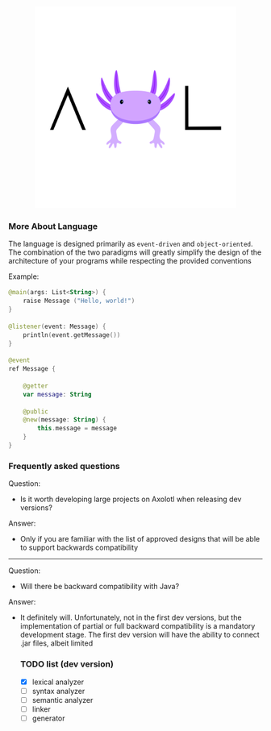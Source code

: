 <div align="center">
  <img src="icon.png" width="400">
</div>

### More About Language

The language is
designed primarily as
`event-driven` and
`object-oriented`.
The combination of the two paradigms will greatly simplify the design of the architecture of your programs while
respecting the provided conventions

Example:

````kotlin
@main(args: List<String>) {
    raise Message ("Hello, world!")
}

@listener(event: Message) {
    println(event.getMessage())
}

@event
ref Message {

    @getter
    var message: String

    @public
    @new(message: String) {
        this.message = message
    }
}

````

### Frequently asked questions

Question:

* Is it worth developing large projects on Axolotl when releasing dev versions?

Answer:

* Only if you are familiar with the list of approved designs that will be able to support backwards compatibility

---
Question:

* Will there be backward compatibility with Java?

Answer:

* It definitely will. Unfortunately, not in the first dev versions, but the implementation of partial or full backward
  compatibility is a mandatory development stage. The first dev version will have the ability to connect .jar files,
  albeit limited

  ### TODO list (dev version)

  - [x] lexical analyzer
  - [ ] syntax analyzer
  - [ ] semantic analyzer
  - [ ] linker
  - [ ] generator
